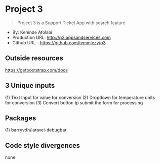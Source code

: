 # Project 3
> Project 3 is a Support Ticket App with search feature
+ By: Kehinde Afolabi
+ Production URL: <http://p3.appsandservices.com>
+ Github URL - <https://github.com/temmiezy/p3>

## Outside resources
https://getbootstrap.com/docs

## 3 Unique inputs
(1) Text Input for value for conversion
(2) Dropdown for temperature units for conversion
(3) Convert button tp submit the form for processing 

## Packages
(1) barryvdh/laravel-debugbar

## Code style divergences
none